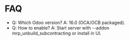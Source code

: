 # FAQ

- Q: Which Odoo version? A: 16.0 (OCA/OCB packaged).
- Q: How to enable? A: Start server with --addon mrp_unbuild_subcontracting or install in UI.
